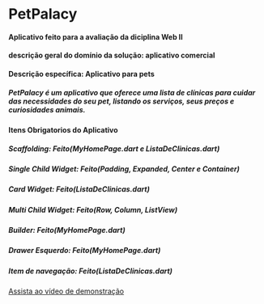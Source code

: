 # PetPalacy
#### Aplicativo feito para a avaliação da diciplina Web II
#### descrição geral do domínio da solução: aplicativo comercial
#### Descrição específica: Aplicativo para pets

##### PetPalacy é um aplicativo que oferece uma lista de clínicas para cuidar das necessidades do seu pet, listando os serviços, seus preços e curiosidades animais.

#### Itens Obrigatorios do Aplicativo

##### Scaffolding: Feito(MyHomePage.dart e ListaDeClinicas.dart)
##### Single Child Widget: Feito(Padding, Expanded, Center e Container)
##### Card Widget: Feito(ListaDeClinicas.dart)
##### Multi Child Widget: Feito(Row, Column, ListView)
##### Builder: Feito(MyHomePage.dart)
##### Drawer Esquerdo: Feito(MyHomePage.dart)
##### Item de navegação: Feito(ListaDeClinicas.dart)

[Assista ao vídeo de demonstração](https://drive.google.com/file/d/18CbCLquKlbW7L4oc2Yfi0-OmpYsVC0CT/view?usp=sharing)

